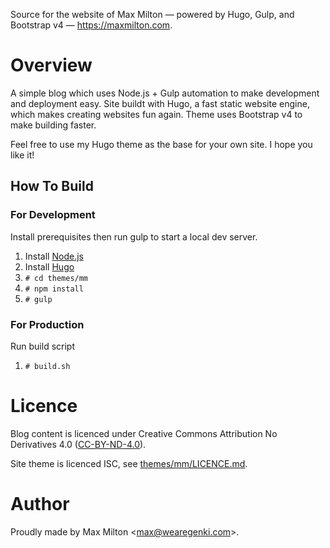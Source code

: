 Source for the website of Max Milton &mdash; powered by Hugo, Gulp, and Bootstrap v4 &mdash; <https://maxmilton.com>.

# Overview

A simple blog which uses Node.js + Gulp automation to make development and deployment easy. Site buildt with Hugo, a fast static website engine, which makes creating websites fun again. Theme uses Bootstrap v4 to make building faster.

Feel free to use my Hugo theme as the base for your own site. I hope you like it!

## How To Build

### For Development

Install prerequisites then run gulp to start a local dev server.

1. Install [Node.js](https://nodejs.org)
2. Install [Hugo](https://github.com/spf13/hugo/releases)
2. `# cd themes/mm`
2. `# npm install`
3. `# gulp`

### For Production

Run build script

1. `# build.sh`

# Licence

Blog content is licenced under Creative Commons Attribution No Derivatives 4.0 ([CC-BY-ND-4.0](http://creativecommons.org/licenses/by-nd/4.0/legalcode)).

Site theme is licenced ISC, see [themes/mm/LICENCE.md](https://github.com/MaxMilton/MaxMilton.com/blob/master/themes/mm/LICENSE.md).

# Author

Proudly made by Max Milton &lt;<max@wearegenki.com>&gt;.
